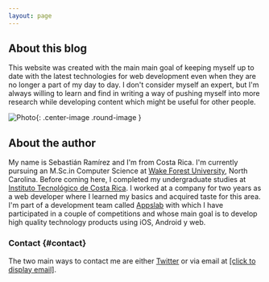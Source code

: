 ```yaml
---
layout: page
---
```


## About this blog
This website was created with the main main goal of keeping myself up to date with the latest technologies for web development even when they are no longer a part of my day to day. I don't consider myself an expert, but I'm always willing to learn and find in writing a way of pushing myself into more research while developing content which might be useful for other people.

![Photo](https://lh6.googleusercontent.com/-m32wN5pQw2Q/VhMsTWsKJDI/AAAAAAAALWM/1anmFkVxmNU/s722-no/IMG_0858.JPG){: .center-image .round-image }

## About the author
My name is Sebastián Ramírez and I'm from Costa Rica. I'm currently pursuing an M.Sc.in Computer Science at [Wake Forest University](http://www.wfu.edu/), North Carolina. Before coming here, I completed my undergraduate studies at [Instituto Tecnológico de Costa Rica](http://www.tec.ac.cr/Paginas/index.html). I worked at a company for two years as a web developer where I learned my basics and acquired taste for this area. I'm part of a development team called [Appslab](http://appslab.io/) with which I have participated in a couple of competitions and whose main goal is to develop high quality technology products using iOS, Android y web.

### Contact {#contact}
The two main ways to contact me are either [Twitter](https://twitter.com/s_ramirez) or via email at [[click to display email]](http://www.google.com/recaptcha/mailhide/d?k=01uutk2jDOh2tbqJpUjGdtWA==&c=veykqoOj72jYjpjtJpqTMGs5JWt2MFPY5BVT3khGzDU=).
